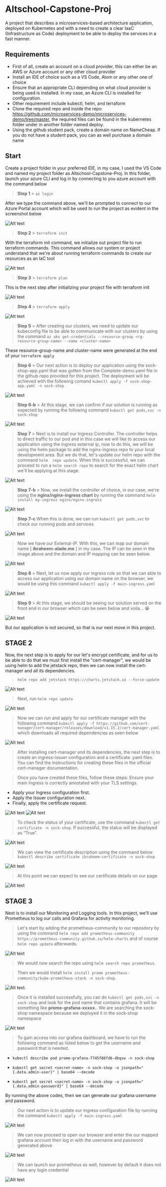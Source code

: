 # Altschool-Capstone-Proj
A project that describes a microservices-based architecture application, deployed on Kubernetes and with a need to create a clear IaaC (Infrastructure as Code) deployment to be able to deploy the services in a fast manner.   

## Requirements

- First of all, create an account on a cloud provider, this can either be an AWS or Azure account or any other cloud provider
- Install an IDE of choice such as a VS Code, Atom or any other one of choice
- Ensure that an appropriate CLI depending on what cloud provider is being used is installed. In my case, an Azure CLI is installed for configuration.
- Other requirement include kubectl, helm, and terraform
- Clone the required repo and inside the repo https://github.com/microservices-demo/microservices-demo/tree/master, the required files can be found in the kubernetes folder under in another folder named deploy. 
- Using the github student pack, create a domain name on NameCheap. If you do not have a student pack, you can as well purchase a domain name

## Start
Create a project folder in your preferred IDE, in my case, I used the VS Code and named my project folder as Altschool-Capstone-Proj. In this folder, launch your azure CLI and log in by connecting to you azure account with the command below

> **Step 1** >  ```az login```

After  we type the command above, we'll be prompted to connect to our Azure Portal account which will be used to run the project as evident in the screenshot below

![Alt text](./assets/asset_az_login.png)

> **Step 2** > `terraform init`

With the terraform init command, we initialize out project file to run terraform commands. This command allows our system or project understand that we're about running terraform commands to create our resources as an IaC tool

![Alt text](assets/asset_tf_init.png)


> **Step 3** > `terraform plan`

This is the next step after initializing your project file with terraform init

![Alt text](assets/assets_tf_plan.png)

> **Step 4** > `terraform apply`

![Alt text](assets/assets_apply.png)

> **Step 5** > After creating our clusters, we need to update our kubeconfig file to be able to communicate with our clusters by using the command
`az aks get-credentials --resource-group <rg-resource-group-name> --name <cluster-name>`

These resource-group-name and cluster-name were generated at the end of your `terraform apply`

> **Step 6** > Our next action is to deploy our application using the sock-shop-app.yaml that was gotten from the Complete-demo.yaml file in the github repo provided for this project. 
The deployment will be achieved with the following comand `kubectl apply -f sock-shop-app.yaml -n sock-shop`

![Alt text](assets/assets_deploy_app_file.png)

>**Step 6-b** > At this stage, we can confirm if our solution is running as expected by running the following command `kubectl get pods,svc -n sock-shop`

![Alt text](assets/assets_check_all_pods_running.png)

> **Step 7** > Next is to install our Ingress Controller. The controller helps to direct traffic to our pod and in this case we will like to access our application using the ingress external ip, now to do this, we will be using the helm package to add the nginx-ingress repo to your local development area. But we do that, let's update our  helm repo with the command `helm  repo update`. When this is successful, we can proceed to  run a `helm search repo` to search for the exact helm chart we'll be applying at this stage. 

![Alt text](assets/assets_helm_search.png)

> **Step 7-b** > Now,  we install the controller of choice, in our case, we're using the **nginx/nginx-ingress chart** by running the command `helm install my-ingress nginx/nginx-ingress`

![Alt text](assets/assets_install_ingress-nginx.png)

> **Step 7-c** When this is done, we can run `kubectl get pods,svc` to check our running pods and services

![Alt text](assets/assets_running_pods.png)

> Now we have our External-IP. With this, we can map our domain name [ **ibraheem-alade.me** ] in my case. The IP can be seen in the image above and the domain and IP mapping can be seen below.

![Alt text](assets/assets_domain_name.png)

> **Step 8** > Next, let us now apply our ingress rule so that we can able to access our application using our domain name on the browser, we would be using this command `kubectl apply -f main-ingress.yaml`

![Alt text](assets/assets_apply_main_ingress.png)

> **Step 9** > At this stage, we should be seeing our solution served on the front end in our browser which can be seen below and voila... 😁

![Alt text](assets/assets_served_front_end.png)

But our application is not secured, so that is our next move in this project.

## STAGE 2

Now, the next step is to apply for our let's encrypt certificate, and for us to be able to do that we must first install the "cert-manager", we would be using helm to add the jetstack repo, then we can now install the cert-manager and all its dependencies.

> `helm repo add jetstack https://charts.jetstack.io --force-update`

![Alt text](assets/assets_jetstacks.png)

> Next, run `helm repo update`

![Alt text](assets/assets_helm_repo_update_2.png)

> Now we can run and apply for our certificate manager with the following command `kubectl apply -f https://github.com/cert-manager/cert-manager/releases/download/v1.15.2/cert-manager.yaml` which downloads all required dependencies as seen below

![Alt text](assets/assets_cert_manager.png)

> After installing cert-manager and its dependencies, the next step is to create an ingress-issuer configuration and a certificate .yaml files. You can find the instructions for creating these files in the official cert-manager documentation.

> Once you have created these files, follow these steps:
Ensure your main Ingress is correctly annotated with your TLS settings.
- Apply your Ingress configuration first.
- Apply the Issuer configuration next.
- Finally, apply the certificate request.

![Alt text](assets/assets_ingress_cert_.png)
![Alt text](assets/assets_main_ingress.png)

> To check the status of your certificate, use the command `kubectl get certificate -n sock-shop`. If successful, the status will be displayed as “True”.

![Alt text](assets/assets_cert_status.png)

> We can view the certificate description using the command below
`kubectl describe certificate ibraheem-certificate -n sock-shop`

![Alt text](assets/assets_describe_issued_certificate.png)

> At this point we can expect to see our certificate details on our page

![Alt text](assets/assets_cert_details.png)


## STAGE 3
Next is to install our Monitoring and Logging tools. In this project, we'll use Prometheus to log our calls and Grafana for activity monitoring. 

> Let's start by adding the prometheus-community to our repository by using the command `helm repo add prometheus-community https://prometheus-community.github.io/helm-charts` and of course `helm repo update` afterwards.


![Alt text](assets/assets_add_prome_community.png)

> We would now search the repo using `helm search repo prometheus`. 

> Then we would install `helm install prome prometheus-community/kube-prometheus-stack -n sock-shop`. 

![Alt text](assets/assets_prometheus_installed.png).

> Once it is installed successfully, you can do `kubectl get pods,svc -n sock-shop` and look for the pod name that contains grafana. It will be something like **prome-grafana-xxxxx.**. We are searching the sock-shop namespace because we deployed it in the sock-shop namespace

![Alt text](assets/assets_prom_grafana_pod_name_img.png)

> To gain access into our grafana dashboard, we have to run the following command as listed below to get the username and password that is needed.
- `kubectl describe pod prome-grafana-7745f88fd6-dbqsw -n sock-shop`

- `kubectl get secret <secret-name> -n sock-shop -o jsonpath="{.data.admin-user}" | base64 --decode`

- `kubectl get secret <secret-name> -n sock-shop -o jsonpath="{.data.admin-password}" | base64 --decode`

By running the above codes, then we can generate our grafana username and password.

> Our next action is to update our ingress configuration file by running the command `kubectl apply -f main-ingress.yaml`

![Alt text](assets/assets_final_updated_ingress_config_file.png)

> We can now proceed to open our browser and enter the our mapped grafana account then log in with the username and password generated above

![Alt text](assets/assets_grafana_dash_img.png)

> We can launch our prometheus as well, however by default it does not have any login credential

![Alt text](assets/assets_prometheus_dashboard.png)

